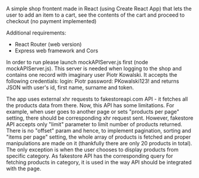 A simple shop frontent made in React (using Create React App) that lets the user to add an item to a cart, see the contents of the cart and proceed to checkout (no payment implemented)

Additional requirements:
- React Router (web version)
- Express web framework and Cors

In order to run please launch mockAPIServer.js first (node mockAPIServer.js). This server is needed when logging to the shop and contains one record with imaginary user Piotr Kowalski. It accepts the following credentials:
login: Piotr
password: PKowalski123!
and returns JSON with user's id, first name, surname and token.

The app uses external xhr requests to fakestoreapi.com API - it fetches all the products data from there.
Now, this API has some limitations. For example, when user goes to another page or sets "products per page" setting, there should be corresponding xhr request sent. However, fakestore API accepts only "limit" parameter to limit number of products returned. There is no "offset" param and hence, to implement pagination, sorting and "items per page" setting, the whole array of products is fetched and proper manipulations are made on it (thankfully there are only 20 products in total). The only exception is when the user chooses to display products from specific category. As fakestore API has the corresponding query for fetching products in category, it is used in the way API should be integrated with the page.

